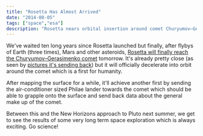```yaml
---
title: "Rosetta Has Almost Arrived"
date: "2014-08-05"
tags: ["space","esa"]
description: "Rosetta nears orbital insertion around comet Churyumov–Gerasimenko"
---
```

We've waited ten long years since Rosetta launched but finally, after flybys of Earth (three times), Mars and other asteroids, [Rosetta will finally reach the Churyumov–Gerasimenko comet](http://blogs.discovermagazine.com/imageo/2014/08/05/journey-4-billion-miles-rosetta-probe-less-day-away-historic-rendezvous-comet/) tomorrow. It's already pretty close (as seen by [pictures it's sending back](http://www.esa.int/spaceinimages/Images/2014/08/Comet_on_4_August_2014_-_NavCam)) but it will officially decelerate into orbit around the comet which is a first for humanity.

After mapping the surface for a while, it'll achieve another first by sending the air-conditioner sized Philae lander towards the comet which should be able to grapple onto the surface and send back data about the general make up of the comet.

Between this and the New Horizons approach to Pluto next summer, we get to see the results of some very long term space exploration which is always exciting. Go science!